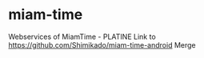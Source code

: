 # miam-time
Webservices of MiamTime - PLATINE
Link to https://github.com/Shimikado/miam-time-android
Merge
